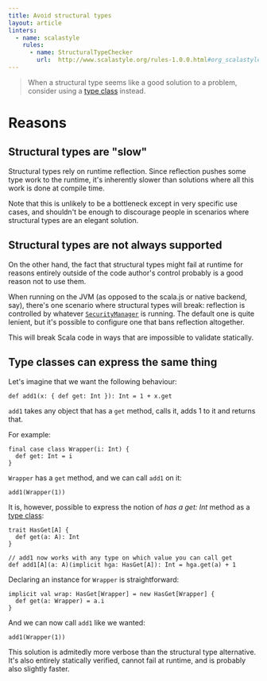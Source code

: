```yaml
---
title: Avoid structural types
layout: article
linters:
  - name: scalastyle
    rules:
      - name: StructuralTypeChecker
        url:  http://www.scalastyle.org/rules-1.0.0.html#org_scalastyle_scalariform_StructuralTypeChecker
---
```


> When a structural type seems like a good solution to a problem, consider using a [type class] instead.

# Reasons

## Structural types are "slow"

Structural types rely on runtime reflection. Since reflection pushes some type work to the runtime, it's inherently slower than solutions where all this work is done at compile time.

Note that this is unlikely to be a bottleneck except in very specific use cases, and shouldn't be enough to discourage people in scenarios where structural types are an elegant solution.

## Structural types are not always supported

On the other hand, the fact that structural types might fail at runtime for reasons entirely outside of the code author's control probably is a good reason not to use them.

When running on the JVM (as opposed to the scala.js or native backend, say), there's one scenario where structural types will break: reflection is controlled by whatever [`SecurityManager`] is running. The default one is quite lenient, but it's possible to configure one that bans reflection altogether.

This will break Scala code in ways that are impossible to validate statically.

## Type classes can express the same thing

Let's imagine that we want the following behaviour:

```tut:silent
def add1(x: { def get: Int }): Int = 1 + x.get
```

`add1` takes any object that has a `get` method, calls it, adds 1 to it and returns that.

For example:

```tut:silent
final case class Wrapper(i: Int) {
  def get: Int = i
}
```

`Wrapper` has a `get` method, and we can call `add1` on it:

```tut:book
add1(Wrapper(1))
```

It is, however, possible to express the notion of _has a get: Int_ method as a [type class]:

```tut:silent
trait HasGet[A] {
  def get(a: A): Int
}

// add1 now works with any type on which value you can call get
def add1[A](a: A)(implicit hga: HasGet[A]): Int = hga.get(a) + 1
```

Declaring an instance for `Wrapper` is straightforward:

```tut:silent
implicit val wrap: HasGet[Wrapper] = new HasGet[Wrapper] {
  def get(a: Wrapper) = a.i
}
```

And we can now call `add1` like we wanted:

```tut:book
add1(Wrapper(1))
```

This solution is admitedly more verbose than the structural type alternative. It's also entirely statically verified, cannot fail at runtime, and is probably also slightly faster.

[`SecurityManager`]:https://docs.oracle.com/javase/7/docs/api/java/lang/SecurityManager.html
[type class]:../definitions/type_class.html
